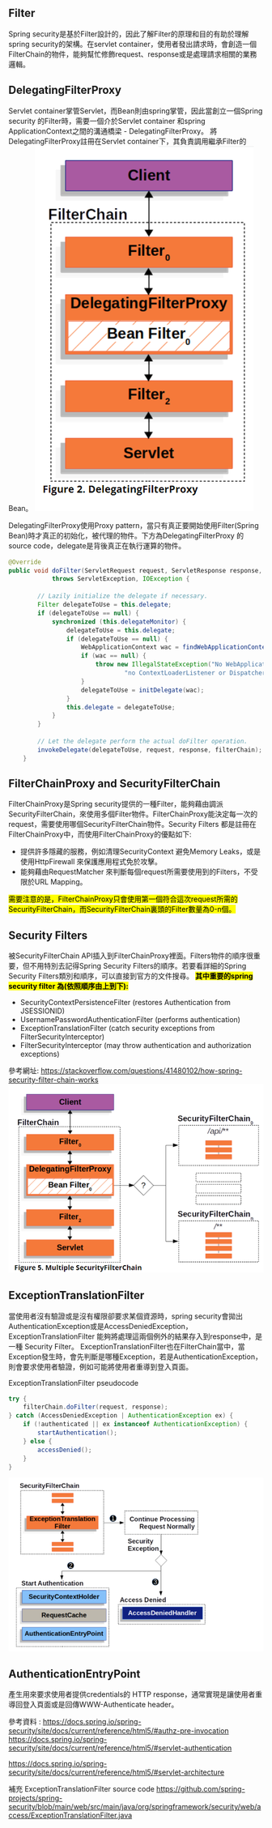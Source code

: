 ## Filter
Spring security是基於Filter設計的，因此了解Filter的原理和目的有助於理解spring security的架構。在servlet container，使用者發出請求時，會創造一個FilterChain的物件，能夠幫忙修飾request、response或是處理請求相關的業務邏輯。

## DelegatingFilterProxy
Servlet container掌管Servlet，而Bean則由spring掌管，因此當創立一個Spring security 的Filter時，需要一個介於Servlet container 和spring ApplicationContext之間的溝通橋梁 -  DelegatingFilterProxy。
將DelegatingFilterProxy註冊在Servlet container下，其負責調用繼承Filter的Bean。
![DelegatingFilterProxy](picture/07_delegatingFilterProxy.png)

DelegatingFilterProxy使用Proxy pattern，當只有真正要開始使用Filter(Spring Bean)時才真正的初始化，被代理的物件。下方為DelegatingFilterProxy 的source code，delegate是背後真正在執行運算的物件。

```java
@Override
public void doFilter(ServletRequest request, ServletResponse response, FilterChain filterChain)
			throws ServletException, IOException {

		// Lazily initialize the delegate if necessary.
		Filter delegateToUse = this.delegate;
		if (delegateToUse == null) {
			synchronized (this.delegateMonitor) {
				delegateToUse = this.delegate;
				if (delegateToUse == null) {
					WebApplicationContext wac = findWebApplicationContext();
					if (wac == null) {
						throw new IllegalStateException("No WebApplicationContext found: " +
								"no ContextLoaderListener or DispatcherServlet registered?");
					}
					delegateToUse = initDelegate(wac);
				}
				this.delegate = delegateToUse;
			}
		}

		// Let the delegate perform the actual doFilter operation.
		invokeDelegate(delegateToUse, request, response, filterChain);
	}
```

## FilterChainProxy and SecurityFilterChain
FilterChainProxy是Spring security提供的一種Filter，能夠藉由調派SecurityFilterChain，來使用多個Filter物件。FilterChainProxy能決定每一次的request，需要使用哪個SecurityFilterChain物件。Security Filters 都是註冊在FilterChainProxy中，而使用FilterChainProxy的優點如下:
* 提供許多隱藏的服務，例如清理SecurityContext 避免Memory Leaks，或是使用HttpFirewall 來保護應用程式免於攻擊。
* 能夠藉由RequestMatcher 來判斷每個request所需要使用到的Filters，不受限於URL Mapping。

<mark>需要注意的是，FilterChainProxy只會使用第一個符合這次request所需的SecurityFilterChain，而SecurityFilterChain裏頭的Filter數量為0-n個。</mark>

## Security Filters
被SecurityFilterChain API插入到FilterChainProxy裡面。Filters物件的順序很重要，但不用特別去記得Spring Security Filters的順序。若要看詳細的Spring Security Filters類別和順序，可以直接到官方的文件搜尋。
<mark>**其中重要的spring security filter 為(依照順序由上到下):**</mark>
* SecurityContextPersistenceFilter (restores Authentication from JSESSIONID)
* UsernamePasswordAuthenticationFilter (performs authentication)
* ExceptionTranslationFilter (catch security exceptions from FilterSecurityInterceptor)
* FilterSecurityInterceptor (may throw authentication and authorization exceptions)

參考網址: https://stackoverflow.com/questions/41480102/how-spring-security-filter-chain-works
![mutipleSecurityFilterChain](./picture/08_mutipleSecurityFilterChain.png)

## ExceptionTranslationFilter 
當使用者沒有驗證或是沒有權限卻要求某個資源時，spring security會拋出AuthenticationException或是AccessDeniedException，
ExceptionTranslationFilter 能夠將處理這兩個例外的結果存入到response中，是一種 Security Filter。
ExceptionTranslationFilter也在FilterChain當中，當Exception發生時，會先判斷是哪種Exception，若是AuthenticationException，則會要求使用者驗證，例如可能將使用者重導到登入頁面。

ExceptionTranslationFilter pseudocode
```java
try {
    filterChain.doFilter(request, response);  
} catch (AccessDeniedException | AuthenticationException ex) {
    if (!authenticated || ex instanceof AuthenticationException) {
        startAuthentication(); 
    } else {
        accessDenied(); 
    }
}
```
![excetionHandlingProcess](./picture/09_exceptionProccess.png)

## AuthenticationEntryPoint
產生用來要求使用者提供credentials的 HTTP response，通常實現是讓使用者重導回登入頁面或是回傳WWW-Authenticate header。



參考資料 : 
https://docs.spring.io/spring-security/site/docs/current/reference/html5/#authz-pre-invocation
https://docs.spring.io/spring-security/site/docs/current/reference/html5/#servlet-authentication

https://docs.spring.io/spring-security/site/docs/current/reference/html5/#servlet-architecture

補充
ExceptionTranslationFilter source code
https://github.com/spring-projects/spring-security/blob/main/web/src/main/java/org/springframework/security/web/access/ExceptionTranslationFilter.java